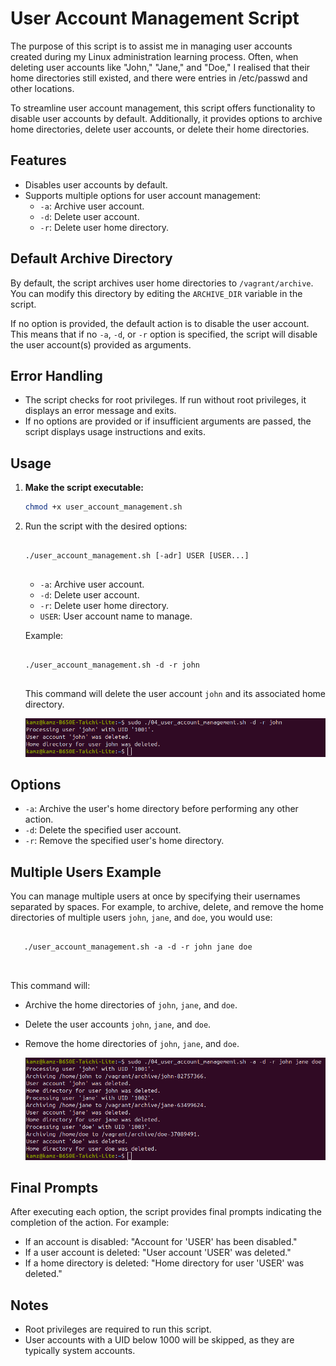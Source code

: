 # User Account Management Script

The purpose of this script is to assist me in managing user accounts created during my Linux administration learning process. Often, when deleting user accounts like "John," "Jane," and "Doe," I realised that their home directories still existed, and there were entries in /etc/passwd and other locations.

To streamline user account management, this script offers functionality to disable user accounts by default. Additionally, it provides options to archive home directories, delete user accounts, or delete their home directories.

## Features

- Disables user accounts by default.
- Supports multiple options for user account management:
  - `-a`: Archive user account.
  - `-d`: Delete user account.
  - `-r`: Delete user home directory.

## Default Archive Directory

By default, the script archives user home directories to `/vagrant/archive`. You can modify this directory by editing the `ARCHIVE_DIR` variable in the script.

If no option is provided, the default action is to disable the user account. This means that if no `-a`, `-d`, or `-r` option is specified, the script will disable the user account(s) provided as arguments.

## Error Handling

- The script checks for root privileges. If run without root privileges, it displays an error message and exits.
- If no options are provided or if insufficient arguments are passed, the script displays usage instructions and exits.

## Usage

1. **Make the script executable:**

   ```bash
   chmod +x user_account_management.sh

   ```

2. Run the script with the desired options:

   <pre>
   <code>
   ./user_account_management.sh [-adr] USER [USER...]
   </code>
   </pre>

   - `-a`: Archive user account.
   - `-d`: Delete user account.
   - `-r`: Delete user home directory.
   - `USER`: User account name to manage.

   Example:

   <pre>
   <code>
   ./user_account_management.sh -d -r john
   </code>
   </pre>

   This command will delete the user account `john` and its associated home directory.

   ![Screenshot of terminal once user_account_management.sh deleting the account john](./user_account_01.png)

## Options

- `-a`: Archive the user's home directory before performing any other action.
- `-d`: Delete the specified user account.
- `-r`: Remove the specified user's home directory.

## Multiple Users Example

You can manage multiple users at once by specifying their usernames separated by spaces. For example, to archive, delete, and remove the home directories of multiple users `john`, `jane`, and `doe`, you would use:

   <pre>
   <code>
   ./user_account_management.sh -a -d -r john jane doe
   </code>
   </pre>

This command will:

- Archive the home directories of `john`, `jane`, and `doe`.
- Delete the user accounts `john`, `jane`, and `doe`.
- Remove the home directories of `john`, `jane`, and `doe`.

  ![Screenshot of terminal once user_account_management.sh, archiving and deleting the accounts john, jane and doe](./user_account_02.png)

## Final Prompts

After executing each option, the script provides final prompts indicating the completion of the action. For example:

- If an account is disabled: "Account for 'USER' has been disabled."
- If a user account is deleted: "User account 'USER' was deleted."
- If a home directory is deleted: "Home directory for user 'USER' was deleted."

## Notes

- Root privileges are required to run this script.
- User accounts with a UID below 1000 will be skipped, as they are typically system accounts.
